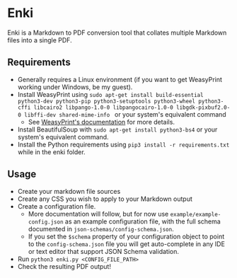 # Enki

Enki is a Markdown to PDF conversion tool that collates multiple Markdown files into a single PDF.

## Requirements

* Generally requires a Linux environment (if you want to get WeasyPrint working under Windows, be my guest).
* Install WeasyPrint using `sudo apt-get install build-essential python3-dev python3-pip python3-setuptools python3-wheel python3-cffi libcairo2 libpango-1.0-0 libpangocairo-1.0-0 libgdk-pixbuf2.0-0 libffi-dev shared-mime-info
` or your system's equivalent command
    * See [WeasyPrint's documentation](https://doc.courtbouillon.org/weasyprint/v52.5/install.html) for more details.
* Install BeautifulSoup with `sudo apt-get install python3-bs4` or your system's equivalent command.
* Install the Python requirements using `pip3 install -r requirements.txt` while in the enki folder.


## Usage

* Create your markdown file sources
* Create any CSS you wish to apply to your Markdown output
* Create a configuration file.
    * More documentation will follow, but for now use `example/example-config.json` as an example configuration file, with the full schema documented in `json-schemas/config-schema.json`.
    * If you set the `$schema` property of your configuration object to point to the `config-schema.json` file you will get auto-complete in any IDE or text editor that support JSON Schema validation.
* Run `python3 enki.py <CONFIG_FILE_PATH>`
* Check the resulting PDF output!

